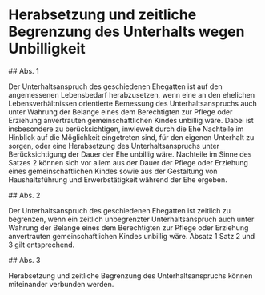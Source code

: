 # Herabsetzung und zeitliche Begrenzung des Unterhalts wegen Unbilligkeit



\#\# Abs. 1

 Der Unterhaltsanspruch des geschiedenen Ehegatten ist auf den angemessenen Lebensbedarf herabzusetzen, wenn eine an den ehelichen Lebensverhältnissen orientierte Bemessung des Unterhaltsanspruchs auch unter Wahrung der Belange eines dem Berechtigten zur Pflege oder Erziehung anvertrauten gemeinschaftlichen Kindes unbillig wäre. Dabei ist insbesondere zu berücksichtigen, inwieweit durch die Ehe Nachteile im Hinblick auf die Möglichkeit eingetreten sind, für den eigenen Unterhalt zu sorgen, oder eine Herabsetzung des Unterhaltsanspruchs unter Berücksichtigung der Dauer der Ehe unbillig wäre. Nachteile im Sinne des Satzes 2 können sich vor allem aus der Dauer der Pflege oder Erziehung eines gemeinschaftlichen Kindes sowie aus der Gestaltung von Haushaltsführung und Erwerbstätigkeit während der Ehe ergeben.

\#\# Abs. 2

 Der Unterhaltsanspruch des geschiedenen Ehegatten ist zeitlich zu begrenzen, wenn ein zeitlich unbegrenzter Unterhaltsanspruch auch unter Wahrung der Belange eines dem Berechtigten zur Pflege oder Erziehung anvertrauten gemeinschaftlichen Kindes unbillig wäre. Absatz 1 Satz 2 und 3 gilt entsprechend.

\#\# Abs. 3

 Herabsetzung und zeitliche Begrenzung des Unterhaltsanspruchs können miteinander verbunden werden. 

